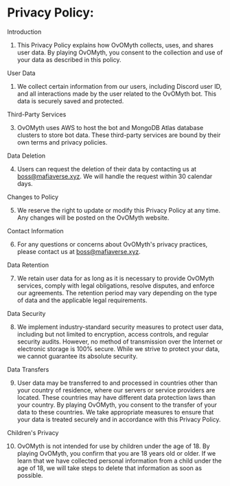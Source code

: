 # Privacy Policy:

Introduction



1. This Privacy Policy explains how OvOMyth collects, uses, and shares user data. By playing OvOMyth, you consent to the collection and use of your data as described in this policy.

User Data



1. We collect certain information from our users, including Discord user ID, and all interactions made by the user related to the OvOMyth bot. This data is securely saved and protected.

Third-Party Services



3. OvOMyth uses AWS to host the bot and MongoDB Atlas database clusters to store bot data. These third-party services are bound by their own terms and privacy policies.

Data Deletion



4. Users can request the deletion of their data by contacting us at boss@mafiaverse.xyz. We will handle the request within 30 calendar days.

Changes to Policy



5. We reserve the right to update or modify this Privacy Policy at any time. Any changes will be posted on the OvOMyth website.

Contact Information



6. For any questions or concerns about OvOMyth's privacy practices, please contact us at boss@mafiaverse.xyz.

Data Retention



7. We retain user data for as long as it is necessary to provide OvOMyth services, comply with legal obligations, resolve disputes, and enforce our agreements. The retention period may vary depending on the type of data and the applicable legal requirements.

Data Security



8. We implement industry-standard security measures to protect user data, including but not limited to encryption, access controls, and regular security audits. However, no method of transmission over the Internet or electronic storage is 100% secure. While we strive to protect your data, we cannot guarantee its absolute security.

Data Transfers



9. User data may be transferred to and processed in countries other than your country of residence, where our servers or service providers are located. These countries may have different data protection laws than your country. By playing OvOMyth, you consent to the transfer of your data to these countries. We take appropriate measures to ensure that your data is treated securely and in accordance with this Privacy Policy.

Children's Privacy



10. OvOMyth is not intended for use by children under the age of 18. By playing OvOMyth, you confirm that you are 18 years old or older. If we learn that we have collected personal information from a child under the age of 18, we will take steps to delete that information as soon as possible.